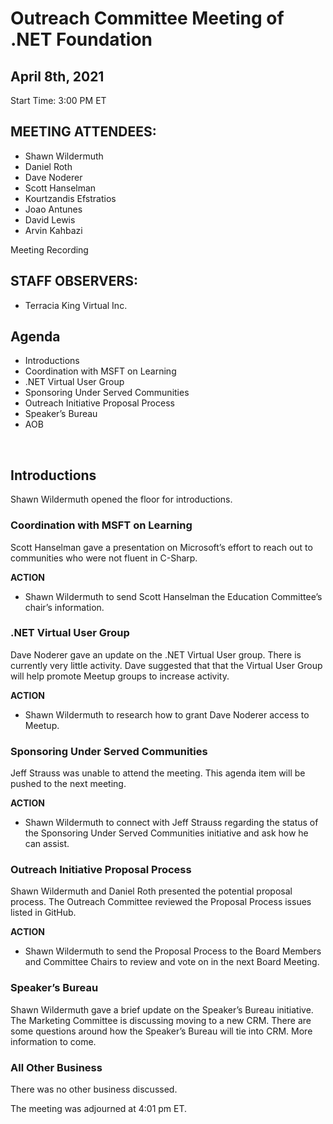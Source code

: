 # Outreach Committee Meeting of .NET Foundation
## April 8th, 2021
Start Time: 3:00 PM ET

## MEETING ATTENDEES:
	
* Shawn Wildermuth
* Daniel Roth
* Dave Noderer
* Scott Hanselman
* Kourtzandis Efstratios
* Joao Antunes
* David Lewis
* Arvin Kahbazi

Meeting Recording



## STAFF OBSERVERS: 
* Terracia King	Virtual Inc.

## Agenda
* Introductions
* Coordination with MSFT on Learning
* .NET Virtual User Group
* Sponsoring Under Served Communities
* Outreach Initiative Proposal Process
* Speaker’s Bureau
* AOB

 

## Introductions

Shawn Wildermuth opened the floor for introductions. 

### Coordination with MSFT on Learning

Scott Hanselman gave a presentation on Microsoft’s effort to reach out to communities who were not fluent in C-Sharp.   

**ACTION**
* Shawn Wildermuth to send Scott Hanselman the Education Committee’s chair’s information. 

### .NET Virtual User Group

Dave Noderer gave an update on the .NET Virtual User group. There is currently very little activity. Dave suggested that that the Virtual User Group will help promote Meetup groups to increase activity. 

**ACTION**
* Shawn Wildermuth to research how to grant Dave Noderer access to Meetup.


### Sponsoring Under Served Communities

Jeff Strauss was unable to attend the meeting. This agenda item will be pushed to the next meeting. 

**ACTION**
* Shawn Wildermuth to connect with Jeff Strauss regarding the status of the Sponsoring Under Served Communities initiative and ask how he can assist.  


### Outreach Initiative Proposal Process
Shawn Wildermuth and Daniel Roth presented the potential proposal process. The Outreach Committee reviewed the Proposal Process issues listed in GitHub. 


**ACTION**
* Shawn Wildermuth to send the Proposal Process to the Board Members and Committee Chairs to review and vote on in the next Board Meeting. 


### Speaker’s Bureau
Shawn Wildermuth gave a brief update on the Speaker’s Bureau initiative. The Marketing Committee is discussing moving to a new CRM. There are some questions around how the Speaker’s Bureau will tie into CRM. More information to come. 

### All Other Business

There was no other business discussed.


The meeting was adjourned at 4:01 pm ET.
